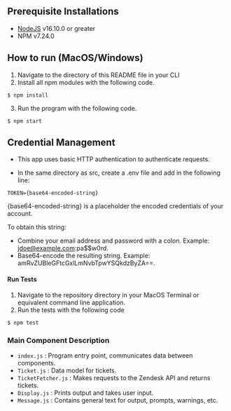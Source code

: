 ## Prerequisite Installations
- [NodeJS](https://nodejs.org/en/) v16.10.0 or greater
- NPM v7.24.0

## How to run (MacOS/Windows)

1. Navigate to the directory of this README file in your CLI
2. Install all npm modules with the following code.

```
$ npm install
```

3. Run the program with the following code.

```
$ npm start
```

## Credential Management

- This app uses basic HTTP authentication to authenticate requests.

- In the same directory as src, create a .env file and add in the following line:

```
TOKEN={base64-encoded-string}
```
{base64-encoded-string} is a placeholder the encoded credentials of your account.

To obtain this string: 
- Combine your email address and password with a colon. Example: jdoe@example.com:pa$$w0rd.
- Base64-encode the resulting string. Example: amRvZUBleGFtcGxlLmNvbTpwYSQkdzByZA==.


#### Run Tests

1. Navigate to the repository directory in your MacOS Terminal or equivalent command line application.
2. Run the tests with the following code

```
$ npm test
```


### Main Component Description

- ```index.js``` : Program entry point, communicates data between components.
- ```Ticket.js``` : Data model for tickets.
- ```TicketFetcher.js``` : Makes requests to the Zendesk API and returns tickets.
- ```Display.js``` : Prints output and takes user input.
- ```Message.js``` : Contains general text for output, prompts, warnings, etc.

